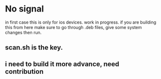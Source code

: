 # No signal
 in first case this is only for ios devices.
 work in progress.
if you are building this from here make sure to go through .deb files, give some system changes then run. 
## scan.sh is the key.
## i need to build it more advance, need contribution 
